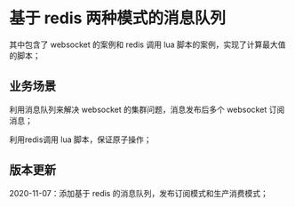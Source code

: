 # 基于 redis 两种模式的消息队列

其中包含了 websocket 的案例和 redis 调用 lua 脚本的案例，实现了计算最大值的脚本；

## 业务场景

利用消息队列来解决 websocket 的集群问题，消息发布后多个 websocket 订阅消息；

利用redis调用 lua 脚本，保证原子操作；

## 版本更新

2020-11-07：添加基于 redis 的消息队列，发布订阅模式和生产消费模式；